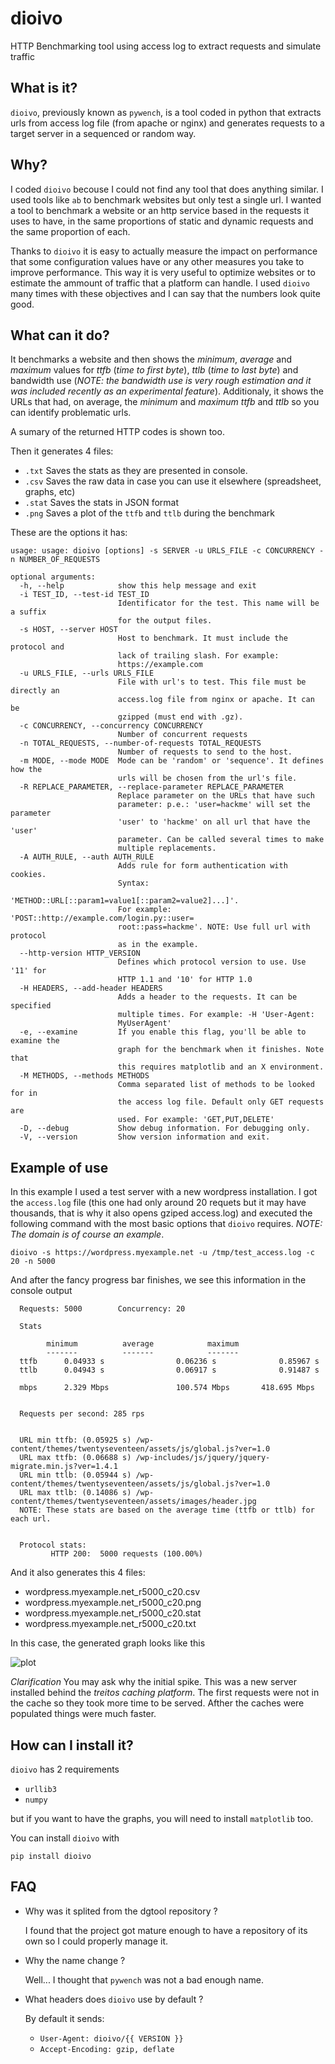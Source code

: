 # dioivo
HTTP Benchmarking tool using access log to extract requests and simulate traffic

## What is it?

`dioivo`, previously known as `pywench`, is a tool coded in python that extracts urls from access log file (from apache or nginx)
and generates requests to a target server in a sequenced or random way. 

## Why?

I coded `dioivo` becouse I could not find any tool that does anything similar. I used tools like `ab` to benchmark websites but
only test a single url. I wanted a tool to benchmark a website or an http service based in the requests it uses to have, in the
same proportions of static and dynamic requests and the same proportion of each. 

Thanks to `dioivo` it is easy to actually measure the impact on performance that some configuration values have or any other
measures you take to improve performance. This way it is very useful to optimize websites or to estimate the ammount of traffic
that a platform can handle. I used `dioivo` many times with these objectives and I can say that the numbers look quite good.

## What can it do?

It benchmarks a website and then shows the _minimum_, _average_ and _maximum_ values for *ttfb* (_time to first byte_), *ttlb*
(_time to last byte_) and bandwidth use (_NOTE: the bandwidth use is very rough estimation and it was included recently as an experimental feature_).
Additionaly, it shows the URLs that had, on average, the _minimum_ and _maximum_ _ttfb_ and _ttlb_ so you can identify problematic urls.

A sumary of the returned HTTP codes is shown too.

Then it generates 4 files:
* `.txt` Saves the stats as they are presented in console.
* `.csv` Saves the raw data in case you can use it elsewhere (spreadsheet, graphs, etc)
* `.stat` Saves the stats in JSON format
* `.png` Saves a plot of the `ttfb` and `ttlb` during the benchmark

These are the options it has:

```
usage: usage: dioivo [options] -s SERVER -u URLS_FILE -c CONCURRENCY -n NUMBER_OF_REQUESTS

optional arguments:
  -h, --help            show this help message and exit
  -i TEST_ID, --test-id TEST_ID
                        Identificator for the test. This name will be a suffix
                        for the output files.
  -s HOST, --server HOST
                        Host to benchmark. It must include the protocol and
                        lack of trailing slash. For example:
                        https://example.com
  -u URLS_FILE, --urls URLS_FILE
                        File with url's to test. This file must be directly an
                        access.log file from nginx or apache. It can be
                        gzipped (must end with .gz).
  -c CONCURRENCY, --concurrency CONCURRENCY
                        Number of concurrent requests
  -n TOTAL_REQUESTS, --number-of-requests TOTAL_REQUESTS
                        Number of requests to send to the host.
  -m MODE, --mode MODE  Mode can be 'random' or 'sequence'. It defines how the
                        urls will be chosen from the url's file.
  -R REPLACE_PARAMETER, --replace-parameter REPLACE_PARAMETER
                        Replace parameter on the URLs that have such
                        parameter: p.e.: 'user=hackme' will set the parameter
                        'user' to 'hackme' on all url that have the 'user'
                        parameter. Can be called several times to make
                        multiple replacements.
  -A AUTH_RULE, --auth AUTH_RULE
                        Adds rule for form authentication with cookies.
                        Syntax:
                        'METHOD::URL[::param1=value1[::param2=value2]...]'.
                        For example: 'POST::http://example.com/login.py::user=
                        root::pass=hackme'. NOTE: Use full url with protocol
                        as in the example.
  --http-version HTTP_VERSION
                        Defines which protocol version to use. Use '11' for
                        HTTP 1.1 and '10' for HTTP 1.0
  -H HEADERS, --add-header HEADERS
                        Adds a header to the requests. It can be specified
                        multiple times. For example: -H 'User-Agent:
                        MyUserAgent'
  -e, --examine         If you enable this flag, you'll be able to examine the
                        graph for the benchmark when it finishes. Note that
                        this requires matplotlib and an X environment.
  -M METHODS, --methods METHODS
                        Comma separated list of methods to be looked for in
                        the access log file. Default only GET requests are
                        used. For example: 'GET,PUT,DELETE'
  -D, --debug           Show debug information. For debugging only.
  -V, --version         Show version information and exit.
```

## Example of use

In this example I used a test server with a new wordpress installation. I got the `access.log` file (this one had only around 20 requets but it may have thousands, that is why it also opens gziped access.log) and executed the following command with the most basic options that `dioivo` requires. _NOTE: The domain is of course an example_.

```
dioivo -s https://wordpress.myexample.net -u /tmp/test_access.log -c 20 -n 5000
```
And after the fancy progress bar finishes, we see this information in the console output

```
  Requests: 5000		Concurrency: 20
                                                                    
  Stats              

  	    minimum		     average		    maximum
  	    -------		     -------		    -------
  ttfb	    0.04933 s	             0.06236 s	            0.85967 s
  ttlb	    0.04943 s	             0.06917 s	            0.91487 s

  mbps	    2.329 Mbps	             100.574 Mbps	    418.695 Mbps


  Requests per second: 285 rps


  URL min ttfb: (0.05925 s) /wp-content/themes/twentyseventeen/assets/js/global.js?ver=1.0
  URL max ttfb: (0.06688 s) /wp-includes/js/jquery/jquery-migrate.min.js?ver=1.4.1
  URL min ttlb: (0.05944 s) /wp-content/themes/twentyseventeen/assets/js/global.js?ver=1.0
  URL max ttlb: (0.14086 s) /wp-content/themes/twentyseventeen/assets/images/header.jpg
  NOTE: These stats are based on the average time (ttfb or ttlb) for each url.


  Protocol stats:
	     HTTP 200:  5000 requests (100.00%)
```
And it also generates this 4 files:

* wordpress.myexample.net_r5000_c20.csv
* wordpress.myexample.net_r5000_c20.png
* wordpress.myexample.net_r5000_c20.stat
* wordpress.myexample.net_r5000_c20.txt

In this case, the generated graph looks like this

![plot](https://i.imgur.com/fjQpHPo.png)

*Clarification* You may ask why the initial spike. This was a new server installed behind the _treitos caching platform_. The first requests were not in the cache so they took more time to be served. Afther the caches were populated things were much faster.


## How can I install it?

`dioivo` has 2 requirements

  * `urllib3`
  * `numpy`
  
 but if you want to have the graphs, you will need to install `matplotlib` too.
 
 You can install `dioivo` with
 
 ```
 pip install dioivo
 ```

## FAQ

* Why was it splited from the dgtool repository ?

  I found that the project got mature enough to have a repository of its own so I could properly manage it.
  
* Why the name change ?

  Well... I thought that `pywench` was not a bad enough name.
  
* What headers does `dioivo` use by default ?

  By default it sends:
  
  * `User-Agent: dioivo/{{ VERSION }}`                                                                                                                                                                                                     
  * `Accept-Encoding: gzip, deflate`
